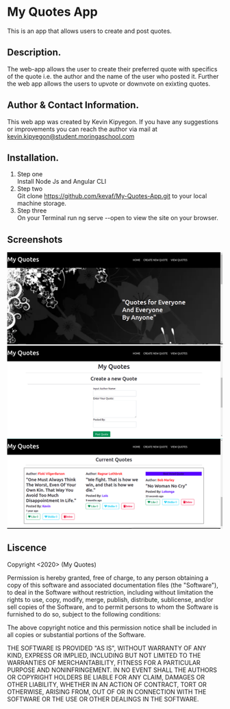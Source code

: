 # My Quotes App

This is an app that allows users to create and post quotes.

## Description.

The web-app allows the user to create their preferred quote with specifics of the quote i.e. the author and the name of the user who posted it. Further the web app allows the users to upvote or downvote on exixting quotes.

## Author & Contact Information.
This web app was created by Kevin Kipyegon.
If you have any suggestions or improvements you can reach the author via mail at kevin.kipyegon@student.moringaschool.com 

## Installation.
1. Step one <br>Install Node Js and Angular CLI
2. Step two <br> Git clone https://github.com/kevaf/My-Quotes-App.git to your local machine storage.
3.  Step three <br> On your Terminal run ng serve --open to view the site on your browser.

## Screenshots
![LandingPage](src/assets/landing.png)
![CreateQuote](src/assets/CreateQuote.png)
![Quotes](src/assets/quotes.png)


## Liscence
Copyright <2020> (My Quotes)

Permission is hereby granted, free of charge, to any person obtaining a copy of this software and associated documentation files (the "Software"), to deal in the Software without restriction, including without limitation the rights to use, copy, modify, merge, publish, distribute, sublicense, and/or sell copies of the Software, and to permit persons to whom the Software is furnished to do so, subject to the following conditions:

The above copyright notice and this permission notice shall be included in all copies or substantial portions of the Software.

THE SOFTWARE IS PROVIDED "AS IS", WITHOUT WARRANTY OF ANY KIND, EXPRESS OR IMPLIED, INCLUDING BUT NOT LIMITED TO THE WARRANTIES OF MERCHANTABILITY, FITNESS FOR A PARTICULAR PURPOSE AND NONINFRINGEMENT. IN NO EVENT SHALL THE AUTHORS OR COPYRIGHT HOLDERS BE LIABLE FOR ANY CLAIM, DAMAGES OR OTHER LIABILITY, WHETHER IN AN ACTION OF CONTRACT, TORT OR OTHERWISE, ARISING FROM, OUT OF OR IN CONNECTION WITH THE SOFTWARE OR THE USE OR OTHER DEALINGS IN THE SOFTWARE.
